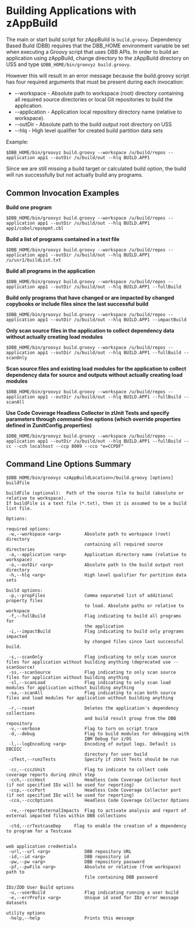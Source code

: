 # Building Applications with zAppBuild
The main or start build script for zAppBuild is `build.groovy`. Dependency Based Build (DBB) requires that the DBB_HOME environment variable be set when executing a Groovy script that uses DBB APIs.  In order to build an application using zAppBuild, change directory to the zAppBuild directory on USS and type `$DBB_HOME/bin/groovyz build.groovy`.

However this will result in an error message because the build.groovy script has four required arguments that must be present during each invocation:
* --workspace <arg> - Absolute path to workspace (root) directory containing all required source directories or local Git repositories to build the application.
* --application <arg> - Application local repository directory name (relative to workspace).
* --outDir <arg> - Absolute path to the build output root directory on USS
* --hlq <arg> -  High level qualifier for created build partition data sets


Example:
```
$DBB_HOME/bin/groovyz build.groovy --workspace /u/build/repos --application app1 --outDir /u/build/out --hlq BUILD.APP1
```
Since we are still missing a build target or calculated build option, the build will run successfully but not actually build any programs.  

## Common Invocation Examples

**Build one program**
```
$DBB_HOME/bin/groovyz build.groovy --workspace /u/build/repos --application app1 --outDir /u/build/out --hlq BUILD.APP1 app1/cobol/epsmpmt.cbl
```
**Build a list of programs contained in a text file**
```
$DBB_HOME/bin/groovyz build.groovy --workspace /u/build/repos --application app1 --outDir /u/build/out --hlq BUILD.APP1 /u/usr1/buildList.txt
```
**Build all programs in the application**
```
$DBB_HOME/bin/groovyz build.groovy --workspace /u/build/repos --application app1 --outDir /u/build/out --hlq BUILD.APP1 --fullBuild
```
**Build only programs that have changed or are impacted by changed copybooks or include files since the last successful build**
```
$DBB_HOME/bin/groovyz build.groovy --workspace /u/build/repos --application app1 --outDir /u/build/out --hlq BUILD.APP1 --impactBuild
```
**Only scan source files in the application to collect dependency data without actually creating load modules**
```
$DBB_HOME/bin/groovyz build.groovy --workspace /u/build/repos --application app1 --outDir /u/build/out --hlq BUILD.APP1 --fullBuild --scanOnly
```
**Scan source files and existing load modules for the application to collect dependency data for source and outputs without actually creating load modules**
```
$DBB_HOME/bin/groovyz build.groovy --workspace /u/build/repos --application app1 --outDir /u/build/out --hlq BUILD.APP1 --fullBuild --scanAll
```
**Use Code Coverage Headless Collector in zUnit Tests and specify parameters through command-line options (which override properties defined in ZunitConfig.properties)**
```
$DBB_HOME/bin/groovyz build.groovy --workspace /u/build/repos --application app1 --outDir /u/build/out --hlq BUILD.APP1 --fullBuild --cc --cch localhost --ccp 8009 --cco "e=CCPDF"
```

## Command Line Options Summary
```
$DBB_HOME/bin/groovyz <zAppBuildLocation>/build.groovy [options] buildfile

buildFile (optional):  Path of the source file to build (absolute or relative to workspace). 
If buildFile is a text file (*.txt), then it is assumed to be a build list file.

Options:

required options:
 -w,--workspace <arg>         Absolute path to workspace (root) directory
                              containing all required source directories
 -a,--application <arg>       Application directory name (relative to workspace)
 -o,--outDir <arg>            Absolute path to the build output root directory
 -h,--hlq <arg>               High level qualifier for partition data sets

build options:
 -p,--propFiles               Comma separated list of additional property files 
                              to load. Absolute paths or relative to workspace
 -f,--fullBuild               Flag indicating to build all programs for
                              the application
 -i,--impactBuild             Flag indicating to build only programs impacted
                              by changed files since last successful build.
                          
 -s,--scanOnly                Flag indicating to only scan source files for application without building anything (deprecated use --scanSource)
 -ss,--scanSource             Flag indicating to only scan source files for application without building anything
 -sl,--scanLoad               Flag indicating to only scan load modules for application without building anything
 -sa,--scanAll                Flag indicating to scan both source files and load modules for application without building anything
 
 -r,--reset                   Deletes the application's dependency collections 
                              and build result group from the DBB repository
 -v,--verbose                 Flag to turn on script trace
 -d,--debug                   Flag to build modules for debugging with
                              IBM Debug for z/OS
 -l,--logEncoding <arg>       Encoding of output logs. Default is EBCDIC 
                              directory for user build
 -zTest,--runzTests           Specify if zUnit Tests should be run
 
 -cc,--ccczUnit               Flag to indicate to collect code coverage reports during zUnit step
 -cch,--cccHost               Headless Code Coverage Collector host (if not specified IDz will be used for reporting)
 -ccp,--cccPort               Headless Code Coverage Collector port (if not specified IDz will be used for reporting)
 -cco,--cccOptions            Headless Code Coverage Collector Options

 -re,--reportExternalImpacts  Flag to activate analysis and report of external impacted files within DBB collections
 
 -ctd,--crTestcaseDep     Flag to enable the creation of a dependency to program for a Testcase	
 

web application credentials
 -url,--url <arg>             DBB repository URL
 -id,--id <arg>               DBB repository id
 -pw,--pw <arg>               DBB repository password
 -pf,--pwFile <arg>           Absolute or relative (from workspace) path to
                              file containing DBB password

IDz/ZOD User Build options
 -u,--userBuild               Flag indicating running a user build
 -e,--errPrefix <arg>         Unique id used for IDz error message datasets

utility options
 -help,--help                 Prints this message
 ```
